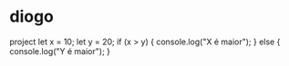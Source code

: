 # diogo
project
let x = 10;
let y = 20;
if (x > y) {
  console.log("X é maior");
} else {
  console.log("Y é maior");
}
